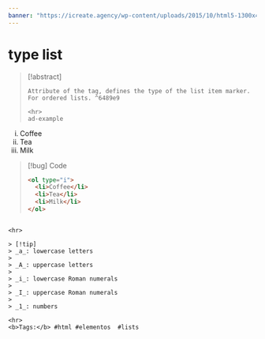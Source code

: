 ```yaml
---
banner: "https://icreate.agency/wp-content/uploads/2015/10/html5-1300x470.gif"
---
```

# type list
> [!abstract]
> ````
> Attribute of the tag, defines the type of the list item marker.
> For ordered lists. ^6489e9
> 
> <hr>
> ad-example
<ol type="i">
	<li>Coffee</li>
	<li>Tea</li>
	<li>Milk</li>
</ol>

> [!bug] Code
> ~~~html
> <ol type="i">
> 	<li>Coffee</li>
> 	<li>Tea</li>
> 	<li>Milk</li>
> </ol>
> ~~~


````

<hr> 

> [!tip]
> _a_: lowercase letters
> 
> _A_: uppercase letters
> 
> _i_: lowercase Roman numerals
> 
> _I_: uppercase Roman numerals
> 
> _1_: numbers

<hr>
<b>Tags:</b> #html #elementos  #lists